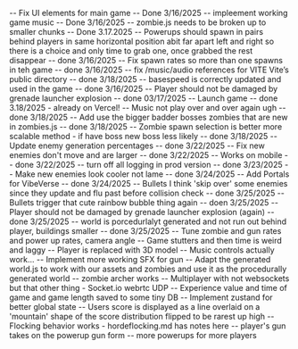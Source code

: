 -- Fix UI elements for main game -- Done 3/16/2025
-- impleement working game music -- Done 3/16/2025
-- zombie.js needs to be broken up to smaller chunks -- Done 3.17.2025
-- Powerups should spawn in pairs behind players in same horizontal position abit far apart left and right so there is a choice and only time to grab one, once grabbed the rest disappear -- done 3/16/2025
-- Fix spawn rates so more than one spawns in teh game -- done 3/16/2025
-- fix /music/audio references for VITE  Vite’s public directory -- done 3/18/2025
-- basespeed is correctly updated and used in the game -- done 3/16/2025
-- Player should not be damaged by grenade launcher explosion -- done 03/17/2025
-- Launch game -- done 3.18/2025 - already on Vercel!
-- Music not play over and over again ugh -- done 3/18/2025 
-- Add use the bigger badder bosses zombies that are new in zombies.js -- done 3/18/2025
-- Zombie spawn selection is better more scalable method - if have boss new boss less likely -- done 3/18/2025
-- Update enemy generation percentages -- done 3/22/2025
-- Fix new enemies don't move and are larger -- done 3/22/2025
-- Works on mobile -- done 3/22/2025
-- turn off all logging in prod version -- done 3/23/2025
-- Make new enemies look cooler not lame -- done 3/24/2025
-- Add Portals for VibeVerse -- done 3/24/2025
-- Bullets I think 'skip over' some enemies since they update and flu past before collision check -- done 3/25/2025
-- Bullets trigger that cute rainbow bubble thing again -- doen 3/25/2025
-- Player should not be damaged by grenade launcher explosion (again) -- done 3/25/2025
-- world is porcedurlalyt generated and not run out behind player, buildings smaller -- done 3/25/2025
-- Tune zombie and gun rates and power up rates, camera angle 
-- Game stutters and then time is weird and laggy 
-- Player is replaced with 3D model 
-- Music controls actually work... 
-- Implement more working SFX for gun
-- Adapt the generated world.js to work with our assets and zombies and use it as the procedurally generated world
-- zombie archer works 
-- Multiplayer with not websockets but that other thing - Socket.io webrtc UDP 
-- Experience value and  time of game and game length saved to some tiny DB 
-- Implement zustand for better global state 
-- Users score is displayed as a line overlaid on a 'mountain' shape of the score distribution flipped to be rarest up high
-- Flocking behavior works - hordeflocking.md has notes here
-- player's gun takes on the powerup gun form
-- more powerups for more players
